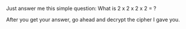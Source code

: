 Just answer me this simple question: What is 2 x 2 x 2 x 2 = ?

After you get your answer, go ahead and decrypt the cipher I gave you.
